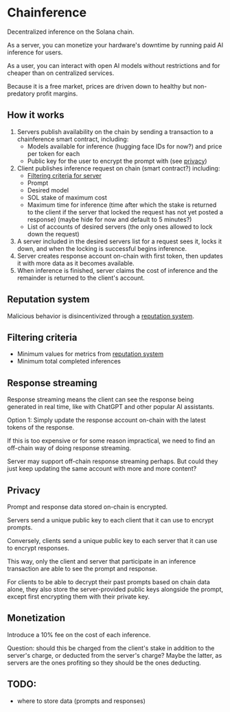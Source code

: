 # Chainference

Decentralized inference on the Solana chain.

As a server, you can monetize your hardware's downtime by running paid AI inference for users.

As a user, you can interact with open AI models without restrictions and for cheaper than on centralized services.

Because it is a free market, prices are driven down to healthy but non-predatory profit margins.

## How it works

1. Servers publish availability on the chain by sending a transaction to a chainference smart contract, including:
   - Models available for inference (hugging face IDs for now?) and price per token for each
   - Public key for the user to encrypt the prompt with (see [privacy](#privacy))
1. Client publishes inference request on chain (smart contract?) including:
   - [Filtering criteria for server](#filtering-criteria)
   - Prompt
   - Desired model
   - SOL stake of maximum cost
   - Maximum time for inference (time after which the stake is returned to the client if the server that locked the request has not yet posted a response) (maybe hide for now and default to 5 minutes?)
   - List of accounts of desired servers (the only ones allowed to lock down the request)
1. A server included in the desired servers list for a request sees it, locks it down, and when the locking is successful begins inference.
1. Server creates response account on-chain with first token, then updates it with more data as it becomes available.
1. When inference is finished, server claims the cost of inference and the remainder is returned to the client's account.

## Reputation system

Malicious behavior is disincentivized through a [reputation system](./docs/reputation-system.md).

## Filtering criteria

- Minimum values for metrics from [reputation system](./docs/reputation-system.md)
- Minimum total completed inferences

## Response streaming

Response streaming means the client can see the response being generated in real time, like with ChatGPT and other popular AI assistants.

Option 1: Simply update the response account on-chain with the latest tokens of the response.

If this is too expensive or for some reason impractical, we need to find an off-chain way of doing response streaming.

Server may support off-chain response streaming perhaps.
But could they just keep updating the same account with more and more content?

## Privacy

Prompt and response data stored on-chain is encrypted.

Servers send a unique public key to each client that it can use to encrypt prompts.

Conversely, clients send a unique public key to each server that it can use to encrypt responses.

This way, only the client and server that participate in an inference transaction are able to see the prompt and response.

For clients to be able to decrypt their past prompts based on chain data alone, they also store the server-provided public keys alongside the prompt, except first encrypting them with their private key.

## Monetization

Introduce a 10% fee on the cost of each inference.

Question: should this be charged from the client's stake in addition to the server's charge, or deducted from the server's charge? Maybe the latter, as servers are the ones profiting so they should be the ones deducting.

## TODO:

- where to store data (prompts and responses)
